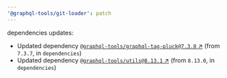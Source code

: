 ```yaml
---
'@graphql-tools/git-loader': patch
---
```


dependencies updates:

- Updated dependency [`@graphql-tools/graphql-tag-pluck@7.3.8` ↗︎](https://www.npmjs.com/package/@graphql-tools/graphql-tag-pluck/v/7.3.8) (from `7.3.7`, in `dependencies`)
- Updated dependency [`@graphql-tools/utils@8.13.1` ↗︎](https://www.npmjs.com/package/@graphql-tools/utils/v/8.13.1) (from `8.13.0`, in `dependencies`)
